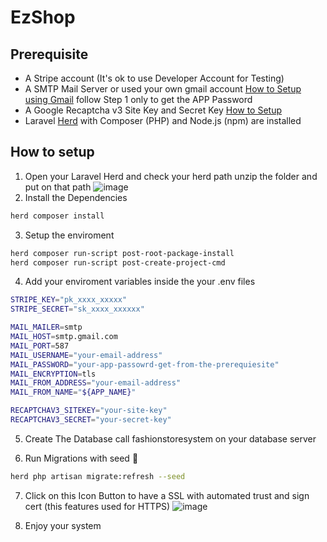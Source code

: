 # EzShop
## Prerequisite
- A Stripe account (It's ok to use Developer Account for Testing)
- A SMTP Mail Server or used your own gmail account [How to Setup using Gmail](https://laracoding.com/how-to-send-email-with-laravel-using-gmail/) follow Step 1 only to get the APP Password 
- A Google Recaptcha v3 Site Key and Secret Key [How to Setup](https://www.google.com/recaptcha/about/)
- Laravel [Herd](https://herd.laravel.com/) with Composer (PHP) and  Node.js (npm) are installed 

## How to setup
1. Open your Laravel Herd and check your herd path unzip the folder and put on that path
![image](https://github.com/XPH0816/FashionStoreSystem/assets/50739818/a69f93ac-6753-48db-8e5c-510b0f684ee2)
2. Install the Dependencies
```bash
herd composer install 
```
3. Setup the enviroment 
```bash
herd composer run-script post-root-package-install
herd composer run-script post-create-project-cmd
```
4. Add your enviroment variables inside the your .env files
```bash
STRIPE_KEY="pk_xxxx_xxxxx"
STRIPE_SECRET="sk_xxxx_xxxxxx"

MAIL_MAILER=smtp
MAIL_HOST=smtp.gmail.com
MAIL_PORT=587
MAIL_USERNAME="your-email-address"
MAIL_PASSWORD="your-app-passowrd-get-from-the-prerequiesite"
MAIL_ENCRYPTION=tls
MAIL_FROM_ADDRESS="your-email-address"
MAIL_FROM_NAME="${APP_NAME}"

RECAPTCHAV3_SITEKEY="your-site-key"
RECAPTCHAV3_SECRET="your-secret-key"
```
5. Create The Database call fashionstoresystem on your database server

6. Run Migrations with seed 🌱
```bash
herd php artisan migrate:refresh --seed
```

7. Click on this Icon Button to have a SSL with automated trust and sign cert (this features used for HTTPS)
![image](https://github.com/XPH0816/FashionStoreSystem/assets/50739818/ce6567d8-3051-48d1-9c52-3f5e11f96ed5)

8. Enjoy your system
